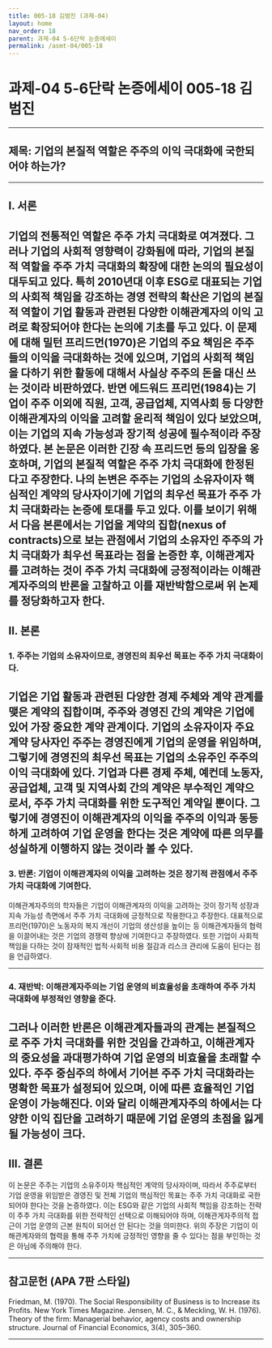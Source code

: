 ```yaml
---
title: 005-18 김범진 (과제-04)
layout: home
nav_order: 18
parent: 과제-04 5-6단락 논증에세이
permalink: /asmt-04/005-18
---
```


# 과제-04 5-6단락 논증에세이 005-18 김범진 

---

## 제목: 기업의 본질적 역할은 주주의 이익 극대화에 국한되어야 하는가?

---

## I. 서론

기업의 전통적인 역할은 주주 가치 극대화로 여겨졌다. 그러나 기업의 사회적 영향력이 강화됨에 따라, 기업의 본질적 역할을 주주 가치 극대화의 확장에 대한 논의의 필요성이 대두되고 있다. 특히 2010년대 이후 ESG로 대표되는 기업의 사회적 책임을 강조하는 경영 전략의 확산은 기업의 본질적 역할이 기업 활동과 관련된 다양한 이해관계자의 이익 고려로 확장되어야 한다는 논의에 기초를 두고 있다. 이 문제에 대해 밀턴 프리드먼(1970)은 기업의 주요 책임은 주주들의 이익을 극대화하는 것에 있으며, 기업의 사회적 책임을 다하기 위한 활동에 대해서 사실상 주주의 돈을 대신 쓰는 것이라 비판하였다. 반면 에드워드 프리먼(1984)는 기업이 주주 이외에 직원, 고객, 공급업체, 지역사회 등 다양한 이해관계자의 이익을 고려할 윤리적 책임이 있다 보았으며, 이는 기업의 지속 가능성과 장기적 성공에 필수적이라 주장하였다. 본 논문은 이러한 긴장 속 프리드먼 등의 입장을 옹호하며, 기업의 본질적 역할은 주주 가치 극대화에 한정된다고 주장한다. 나의 논변은 주주는 기업의 소유자이자 핵심적인 계약의 당사자이기에 기업의 최우선 목표가 주주 가치 극대화라는 논증에 토대를 두고 있다. 이를 보이기 위해서 다음 본론에서는 기업을 계약의 집합(nexus of contracts)으로 보는 관점에서 기업의 소유자인 주주의 가치 극대화가 최우선 목표라는 점을 논증한 후, 이해관계자를 고려하는 것이 주주 가치 극대화에 긍정적이라는 이해관계자주의의 반론을 고찰하고 이를 재반박함으로써 위 논제를 정당화하고자 한다.  
---

## II. 본론

### 1. 주주는 기업의 소유자이므로, 경영진의 최우선 목표는 주주 가치 극대화이다. 

기업은 기업 활동과 관련된 다양한 경제 주체와 계약 관계를 맺은 계약의 집합이며, 주주와 경영진 간의 계약은 기업에 있어 가장 중요한 계약 관계이다. 기업의 소유자이자 주요 계약 당사자인 주주는 경영진에게 기업의 운영을 위임하며, 그렇기에 경영진의 최우선 목표는 기업의 소유주인 주주의 이익 극대화에 있다. 기업과 다른 경제 주체, 예컨데 노동자, 공급업체, 고객 및 지역사회 간의 계약은 부수적인 계약으로서, 주주 가치 극대화를 위한 도구적인 계약일 뿐이다. 그렇기에 경영진이 이해관계자의 이익을 주주의 이익과 동등하게 고려하여 기업 운영을 한다는 것은 계약에 따른 의무를 성실하게 이행하지 않는 것이라 볼 수 있다. 
---


### 3. 반론: 기업이 이해관계자의 이익을 고려하는 것은 장기적 관점에서 주주 가치 극대화에 기여한다. 

이해관계자주의의 학자들은 기업이 이해관계자의 이익을 고려하는 것이 장기적 성장과 지속 가능성 측면에서 주주 가치 극대화에 긍정적으로 작용한다고 주장한다. 대표적으로 프리먼(1970)은 노동자의 복지 개선이 기업의 생산성을 높이는 등 이해관계자들의 협력을 이끌어내는 것은 기업의 경쟁력 향상에 기여한다고 주장하였다. 또한 기업이 사회적 책임을 다하는 것이 잠재적인 법적·사회적 비용 절감과 리스크 관리에 도움이 된다는 점을 언급하였다. 

---

### 4. 재반박: 이해관계자주의는 기업 운영의 비효율성을 초래하여 주주 가치 극대화에 부정적인 영향을 준다.

그러나 이러한 반론은 이해관계자들과의 관계는 본질적으로 주주 가치 극대화를 위한 것임을 간과하고, 이해관계자의 중요성을 과대평가하여 기업 운영의 비효율을 초래할 수 있다. 주주 중심주의 하에서 기어븐 주주 가치 극대화라는 명확한 목표가 설정되어 있으며, 이에 따른 효율적인 기업 운영이 가능해진다. 이와 달리 이해관계자주의 하에서는 다양한 이익 집단을 고려하기 때문에 기업 운영의 초점을 잃게 될 가능성이 크다. 
---

## III. 결론 

이 논문은 주주는 기업의 소유주이자 핵심적인 계약의 당사자이며, 따라서 주주로부터 기업 운영을 위임받은 경영진 및 전체 기업의 핵심적인 목표는 주주 가치 극대화로 국한되어야 한다는 것을 논증하였다. 이는 ESG와 같은 기업의 사회적 책임을 강조하는 전략이 주주 가치 극대화를 위한 전략적인 선택으로 이해되어야 하며, 이해관게자주의적 접근이 기업 운영의 근본 원칙이 되어선 안 된다는 것을 의미한다. 위의 주장은 기업이 이해관계자와의 협력을 통해 주주 가치에 긍정적인 영향을 줄 수 있다는 점을 부인하는 것은 아님에 주의해야 한다. 

---

## 참고문헌 (APA 7판 스타일)

Friedman, M. (1970). The Social Responsibility of Business is to Increase its Profits. New York Times Magazine.
Jensen, M. C., & Meckling, W. H. (1976). Theory of the firm: Managerial behavior, agency costs and ownership structure. Journal of Financial Economics, 3(4), 305–360.

---
